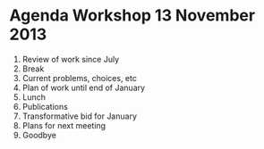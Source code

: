# Agenda Workshop 13 November 2013

1. Review of work since July
2. Break
3. Current problems, choices, etc
4. Plan of work until end of January
5. Lunch
6. Publications
7. Transformative bid for January
8. Plans for next meeting
9. Goodbye

